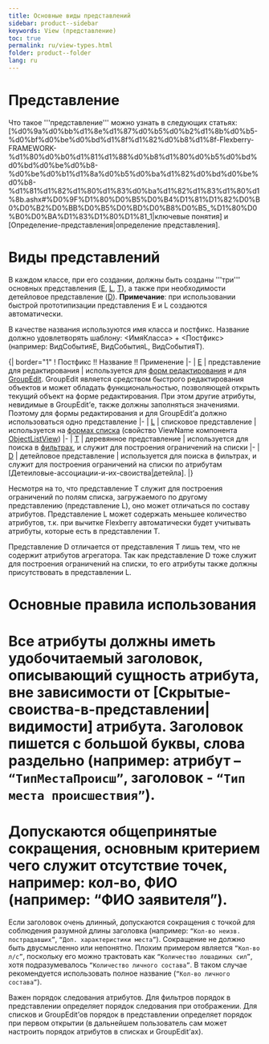 ```yaml
---
title: Основные виды представлений
sidebar: product--sidebar
keywords: View (представление)
toc: true
permalink: ru/view-types.html
folder: product--folder
lang: ru
---
```


# Представление
Что такое '''представление''' можно узнать в следующих статьях: [%d0%9a%d0%bb%d1%8e%d1%87%d0%b5%d0%b2%d1%8b%d0%b5-%d0%bf%d0%be%d0%bd%d1%8f%d1%82%d0%b8%d1%8f-Flexberry-FRAMEWORK-%d1%80%d0%b0%d1%81%d1%88%d0%b8%d1%80%d0%b5%d0%bd%d0%bd%d0%be%d0%b8-%d0%be%d0%b1%d1%8a%d0%b5%d0%ba%d1%82%d0%bd%d0%be%d0%b8-%d1%81%d1%82%d1%80%d1%83%d0%ba%d1%82%d1%83%d1%80%d1%8b.ashx#%D0%9F%D1%80%D0%B5%D0%B4%D1%81%D1%82%D0%B0%D0%B2%D0%BB%D0%B5%D0%BD%D0%B8%D0%B5_%D1%80%D0%B0%D0%BA%D1%83%D1%80%D1%81_1|ключевые понятия] и [Определение-представления|определение представления].

# Виды представлений
В каждом классе, при его создании, должны быть созданы '''три''' основных представления ([E](e-view.html), [L](l-view.html), [T](t-view.html)), а также при необходимости детейловое представление ([D](d-view.html)).
__Примечание__: при использовании быстрой прототипизации представления E и L создаются автоматически.


В качестве названия используются имя класса и постфикс. Название должно удовлетворять шаблону: <ИмяКласса> + <Постфикс> (например: ВидСобытияE, ВидСобытияL, ВидСобытияT).


{| border="1"
! Постфикс !! Название !! Применение
|-
| [E](e-view.html)
| представление для редактирования
| используется для [форм редактирования](Формы-редактирования-классы-со-стереотипом-editform.html) и для [GroupEdit](group-edit.html). GroupEdit является средством быстрого редактирования объектов и может обладать функциональностью, позволяющей открыть текущий объект на форме редактирования. При этом другие атрибуты, невидимые в GroupEdit’е, также должны заполняться значениями. Поэтому для формы редактирования и для GroupEdit’а должно использоваться одно представление
|-
| [L](l-view.html)
| списковое представление
| используется на [формах списка](Формы-списка-классы-со-стереотипом-listform.html) (свойство ViewName компонента [ObjectListView](object-list-view.html))
|-
| [T](t-view.html)
| деревянное представление
| используется для поиска в [фильтрах](filtersand-limits.html), и служит для построения ограничений на списки
|-
| [D](d-view.html)
| детейловое представление
| используется для поиска в фильтрах, и служит для построения ограничений на списки по атрибутам [Детеиловые-ассоциации-и-их-своиства|детейла].
|}

Несмотря на то, что представление Т служит для построения ограничений по полям списка, загружаемого по другому представлению (представление L), оно может отличаться по составу атрибутов. Представление L может содержать меньшее количество атрибутов, т.к. при вычитке Flexberry автоматически будет учитывать атрибуты, которые есть в представлении Т.


Представление D отличается от представления T лишь тем, что не содержит атрибутов агрегатора. Так как представление D тоже служит для построения ограничений на списки, то его атрибуты также должны присутствовать в представлении L.

# Основные правила использования
# Все атрибуты должны иметь удобочитаемый заголовок, описывающий сущность атрибута, вне зависимости от [Скрытые-своиства-в-представлении|видимости] атрибута. Заголовок пишется с большой буквы, слова раздельно (например: атрибут – `“ТипМестаПроисш”`, заголовок - `“Тип места происшествия”`).
# Допускаются общепринятые сокращения, основным критерием чего служит отсутствие точек, например: кол-во, ФИО (например: “ФИО заявителя”).
Если заголовок очень длинный, допускаются сокращения с точкой для соблюдения разумной длины заголовка (например: `“Кол-во неизв. пострадавших”`, `“Доп. характеристики места”`).
Сокращение не должно быть двусмысленно или непонятно. Плохим примером является `“Кол-во л/с”`, поскольку его можно трактовать как `“Количество лошадиных сил”`, хотя подразумевалось `“Количество личного состава”`. В таком случае рекомендуется использовать полное название (`“Кол-во личного состава”`).

Важен порядок следования атрибутов. Для фильтров порядок в представлении определяет порядок следования при отображении. Для списков и GroupEdit’ов порядок в представлении определяет порядок при первом открытии (в дальнейшем пользователь сам может настроить порядок атрибутов в списках и GroupEdit’ах).



